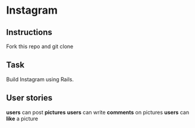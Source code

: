 Instagram
=========

## Instructions

Fork this repo and git clone

## Task

Build Instagram using Rails.

## User stories

**users** can post **pictures**
**users** can write **comments** on pictures
**users** can **like** a picture
